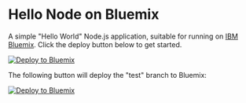 Hello Node on Bluemix
==================

A simple "Hello World" Node.js application, suitable for running on [IBM Bluemix](https://bluemix.net). Click the deploy button below to get started.

[![Deploy to Bluemix](https://bluemix.net/deploy/button.png )](https://bluemix.net/deploy?repository=https://github.com/jarthorn/bluemix-sample-node-app)

The following button will deploy the "test" branch to Bluemix:

[![Deploy to Bluemix](https://bluemix.net/deploy/button.png )](https://bluemix.net/deploy?repository=https://github.com/jarthorn/bluemix-sample-node-app&branch=test)

